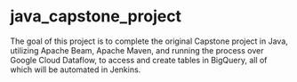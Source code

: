 # java_capstone_project
The goal of this project is to complete the original Capstone project in Java, utilizing Apache Beam, Apache Maven, and running the process over Google Cloud Dataflow, to access and create tables in BigQuery, all of which will be automated in Jenkins.
